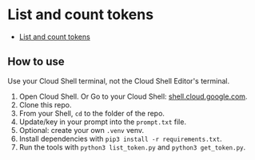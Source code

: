 # List and count tokens

- [List and count tokens](https://cloud.google.com/vertex-ai/generative-ai/docs/multimodal/list-token)

## How to use

Use your Cloud Shell terminal, not the Cloud Shell Editor's terminal.

1. Open Cloud Shell. Or Go to your Cloud Shell: [shell.cloud.google.com](shell.cloud.google.com).
2. Clone this repo.
3. From your Shell, `cd` to the folder of the repo.
4. Update/key in your prompt into the `prompt.txt` file.
5. Optional: create your own `.venv` venv.
6. Install dependencies with `pip3 install -r requirements.txt`.
7. Run the tools with `python3 list_token.py` and `python3 get_token.py`.
